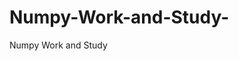  # Numpy-Work-and-Study-
Numpy Work and Study 
                
                
                                  
                                  
                                                                           
          
                                                    
            
               
             
              
                     
             
                 
